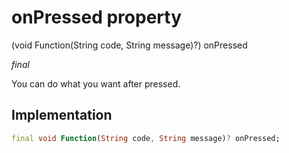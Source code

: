 


# onPressed property







(void Function(String code, String message)?) onPressed
  
_<span class="feature">final</span>_



<p>You can do what you want after pressed.</p>



## Implementation

```dart
final void Function(String code, String message)? onPressed;
```







